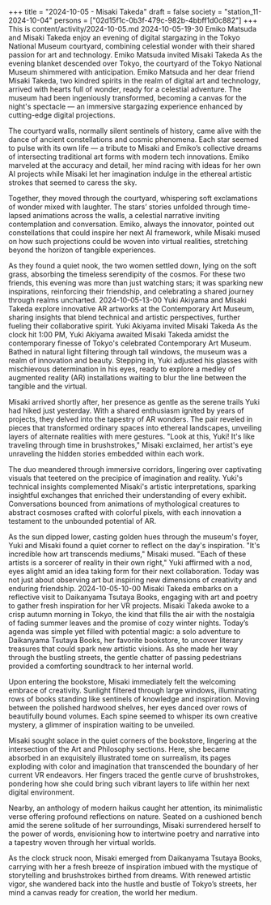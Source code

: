 +++
title = "2024-10-05 - Misaki Takeda"
draft = false
society = "station_11-2024-10-04"
persons = ["02d15f1c-0b3f-479c-982b-4bbff1d0c882"]
+++
This is content/activity/2024-10-05.md
2024-10-05-19-30
Emiko Matsuda and Misaki Takeda enjoy an evening of digital stargazing in the Tokyo National Museum courtyard, combining celestial wonder with their shared passion for art and technology.
Emiko Matsuda invited Misaki Takeda
As the evening blanket descended over Tokyo, the courtyard of the Tokyo National Museum shimmered with anticipation. Emiko Matsuda and her dear friend Misaki Takeda, two kindred spirits in the realm of digital art and technology, arrived with hearts full of wonder, ready for a celestial adventure. The museum had been ingeniously transformed, becoming a canvas for the night's spectacle — an immersive stargazing experience enhanced by cutting-edge digital projections. 

The courtyard walls, normally silent sentinels of history, came alive with the dance of ancient constellations and cosmic phenomena. Each star seemed to pulse with its own life — a tribute to Misaki and Emiko’s collective dreams of intersecting traditional art forms with modern tech innovations. Emiko marveled at the accuracy and detail, her mind racing with ideas for her own AI projects while Misaki let her imagination indulge in the ethereal artistic strokes that seemed to caress the sky. 

Together, they moved through the courtyard, whispering soft exclamations of wonder mixed with laughter. The stars’ stories unfolded through time-lapsed animations across the walls, a celestial narrative inviting contemplation and conversation. Emiko, always the innovator, pointed out constellations that could inspire her next AI framework, while Misaki mused on how such projections could be woven into virtual realities, stretching beyond the horizon of tangible experiences. 

As they found a quiet nook, the two women settled down, lying on the soft grass, absorbing the timeless serendipity of the cosmos. For these two friends, this evening was more than just watching stars; it was sparking new inspirations, reinforcing their friendship, and celebrating a shared journey through realms uncharted.
2024-10-05-13-00
Yuki Akiyama and Misaki Takeda explore innovative AR artworks at the Contemporary Art Museum, sharing insights that blend technical and artistic perspectives, further fueling their collaborative spirit.
Yuki Akiyama invited Misaki Takeda
As the clock hit 1:00 PM, Yuki Akiyama awaited Misaki Takeda amidst the contemporary finesse of Tokyo's celebrated Contemporary Art Museum. Bathed in natural light filtering through tall windows, the museum was a realm of innovation and beauty. Stepping in, Yuki adjusted his glasses with mischievous determination in his eyes, ready to explore a medley of augmented reality (AR) installations waiting to blur the line between the tangible and the virtual.

Misaki arrived shortly after, her presence as gentle as the serene trails Yuki had hiked just yesterday. With a shared enthusiasm ignited by years of projects, they delved into the tapestry of AR wonders. The pair reveled in pieces that transformed ordinary spaces into ethereal landscapes, unveiling layers of alternate realities with mere gestures. "Look at this, Yuki! It's like traveling through time in brushstrokes," Misaki exclaimed, her artist's eye unraveling the hidden stories embedded within each work.

The duo meandered through immersive corridors, lingering over captivating visuals that teetered on the precipice of imagination and reality. Yuki's technical insights complemented Misaki's artistic interpretations, sparking insightful exchanges that enriched their understanding of every exhibit. Conversations bounced from animations of mythological creatures to abstract cosmoses crafted with colorful pixels, with each innovation a testament to the unbounded potential of AR.

As the sun dipped lower, casting golden hues through the museum's foyer, Yuki and Misaki found a quiet corner to reflect on the day's inspiration. "It's incredible how art transcends mediums," Misaki mused. "Each of these artists is a sorcerer of reality in their own right," Yuki affirmed with a nod, eyes alight amid an idea taking form for their next collaboration. Today was not just about observing art but inspiring new dimensions of creativity and enduring friendship.
2024-10-05-10-00
Misaki Takeda embarks on a reflective visit to Daikanyama Tsutaya Books, engaging with art and poetry to gather fresh inspiration for her VR projects.
Misaki Takeda awoke to a crisp autumn morning in Tokyo, the kind that fills the air with the nostalgia of fading summer leaves and the promise of cozy winter nights. Today’s agenda was simple yet filled with potential magic: a solo adventure to Daikanyama Tsutaya Books, her favorite bookstore, to uncover literary treasures that could spark new artistic visions. As she made her way through the bustling streets, the gentle chatter of passing pedestrians provided a comforting soundtrack to her internal world.

Upon entering the bookstore, Misaki immediately felt the welcoming embrace of creativity. Sunlight filtered through large windows, illuminating rows of books standing like sentinels of knowledge and inspiration. Moving between the polished hardwood shelves, her eyes danced over rows of beautifully bound volumes. Each spine seemed to whisper its own creative mystery, a glimmer of inspiration waiting to be unveiled.

Misaki sought solace in the quiet corners of the bookstore, lingering at the intersection of the Art and Philosophy sections. Here, she became absorbed in an exquisitely illustrated tome on surrealism, its pages exploding with color and imagination that transcended the boundary of her current VR endeavors. Her fingers traced the gentle curve of brushstrokes, pondering how she could bring such vibrant layers to life within her next digital environment.

Nearby, an anthology of modern haikus caught her attention, its minimalistic verse offering profound reflections on nature. Seated on a cushioned bench amid the serene solitude of her surroundings, Misaki surrendered herself to the power of words, envisioning how to intertwine poetry and narrative into a tapestry woven through her virtual worlds.

As the clock struck noon, Misaki emerged from Daikanyama Tsutaya Books, carrying with her a fresh breeze of inspiration imbued with the mystique of storytelling and brushstrokes birthed from dreams. With renewed artistic vigor, she wandered back into the hustle and bustle of Tokyo’s streets, her mind a canvas ready for creation, the world her medium.
